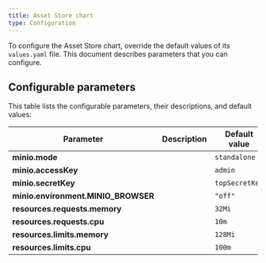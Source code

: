 ```yaml
---
title: Asset Store chart
type: Configuration
---
```


To configure the Asset Store chart, override the default values of its `values.yaml` file. This document describes parameters that you can configure.

## Configurable parameters

This table lists the configurable parameters, their descriptions, and default values:


| Parameter | Description | Default value |
|-----------|-------------|---------------|
| **minio.mode** |  | `standalone` |
| **minio.accessKey** |       | `admin` |
| **minio.secretKey** |       | `topSecretKey` |
| **minio.environment.MINIO_BROWSER** |     | `"off"` |
| **resources.requests.memory** |      | `32Mi` |
| **resources.requests.cpu** |      | `10m` |
| **resources.limits.memory** |      | `128Mi` |
| **resources.limits.cpu** |      | `100m` |
